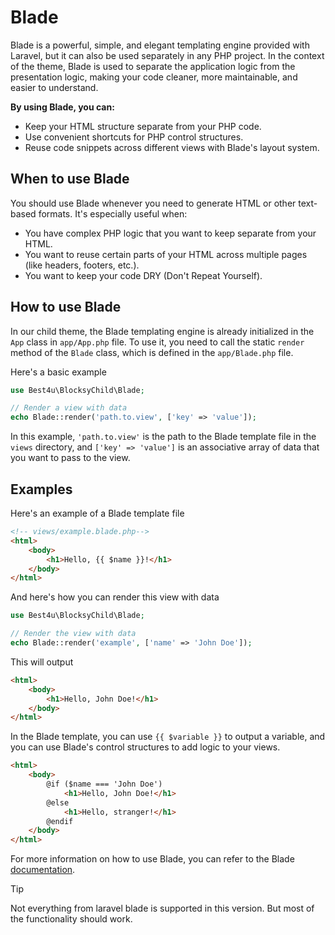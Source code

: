 # Blade
Blade is a powerful, simple, and elegant templating engine provided with Laravel, but it can also be used separately in any PHP project. In the context of the theme, Blade is used to separate the application logic from the presentation logic, making your code cleaner, more maintainable, and easier to understand.

**By using Blade, you can:**
- Keep your HTML structure separate from your PHP code.
- Use convenient shortcuts for PHP control structures.
- Reuse code snippets across different views with Blade's layout system.

## When to use Blade
You should use Blade whenever you need to generate HTML or other text-based formats. It's especially useful when:
- You have complex PHP logic that you want to keep separate from your HTML.
- You want to reuse certain parts of your HTML across multiple pages (like headers, footers, etc.).
- You want to keep your code DRY (Don't Repeat Yourself).

## How to use Blade
In our child theme, the Blade templating engine is already initialized in the `App` class in `app/App.php` file. To use it, you need to call the static `render` method of the `Blade` class, which is defined in the `app/Blade.php` file.

Here's a basic example
```PHP
use Best4u\BlocksyChild\Blade;

// Render a view with data
echo Blade::render('path.to.view', ['key' => 'value']);
```
In this example, `'path.to.view'` is the path to the Blade template file in the `views` directory, and `['key' => 'value']` is an associative array of data that you want to pass to the view.

## Examples
Here's an example of a Blade template file
```HTML
<!-- views/example.blade.php-->
<html>
    <body>
        <h1>Hello, {{ $name }}!</h1>
    </body>
</html>
```

And here's how you can render this view with data
```PHP
use Best4u\BlocksyChild\Blade;

// Render the view with data
echo Blade::render('example', ['name' => 'John Doe']);
```

This will output
```HTML
<html>
    <body>
        <h1>Hello, John Doe!</h1>
    </body>
</html>
```

In the Blade template, you can use `{{ $variable }}` to output a variable, and you can use Blade's control structures to add logic to your views.
```HTML
<html>
    <body>
        @if ($name === 'John Doe')
            <h1>Hello, John Doe!</h1>
        @else
            <h1>Hello, stranger!</h1>
        @endif
    </body>
</html>
```

For more information on how to use Blade, you can refer to the Blade [documentation](https://laravel.com/docs/10.x/blade).

> [!TIP]
> Not everything from laravel blade is supported in this version. But most of the functionality should work.